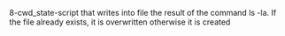 8-cwd_state-script that writes into file the result of the command ls -la. If the file already exists, it is overwritten otherwise it is created
